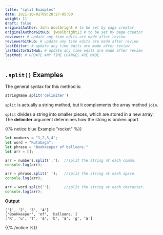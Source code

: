 ```yaml
---
title: "split Examples"
date: 2021-10-01T09:28:27-05:00
weight: 11
draft: false
originalAuthor: John Woolbright # to be set by page creator
originalAuthorGitHub: jwoolbright23 # to be set by page creator
reviewer: # update any time edits are made after review
reviewerGitHub: # update any time edits are made after review
lastEditor: # update any time edits are made after review
lastEditorGitHub: # update any time edits are made after review
lastMod: # UPDATE ANY TIME CHANGES ARE MADE
---
```


## `.split()` Examples

The general syntax for this method is:

```javascript
stringName.split('delimiter')
```

`split` is actually a string method, but it complements the array method
`join`.

`split` divides a string into smaller pieces, which are stored in a new
array. The **delimiter** argument determines how the string is broken apart.

{{% notice blue Example "rocket" %}}
```javascript
let numbers = "1,2,3,4";
let word = "Rutabaga";
let phrase = "Bookkeeper of balloons."
let arr = [];

arr = numbers.split(',');  //split the string at each comma.
console.log(arr);

arr = phrase.split(' ');   //split the string at each space.
console.log(arr);

arr = word.split('');      //split the string at each character.
console.log(arr);
```

**Output**

```console
['1', '2', '3', '4']
['Bookkeeper', 'of', 'balloons.']
['R', 'u', 't', 'a', 'b', 'a', 'g', 'a']
```
{{% /notice %}}